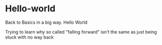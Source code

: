 # Hello-world
Back to Basics in a big way. Hello World

Trying to learn why so called "falling forward" isn't the same as just being stuck with no way back
